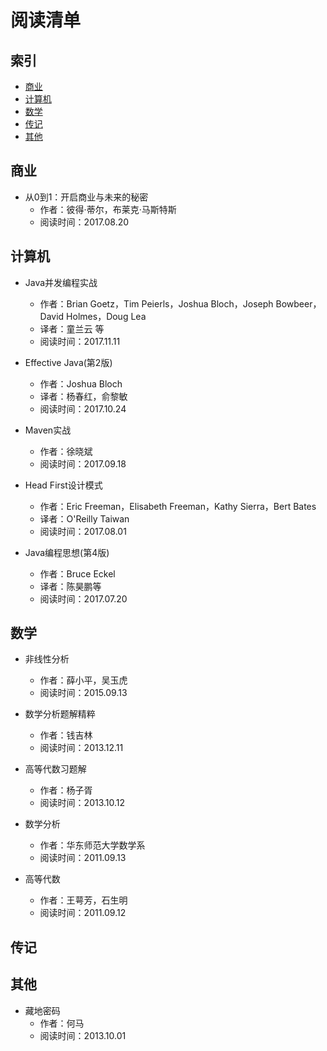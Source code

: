 # 阅读清单

## 索引

- [商业](#商业)
- [计算机](#计算机)
- [数学](#数学)
- [传记](#传记)
- [其他](#其他)



## 商业

- 从0到1：开启商业与未来的秘密
  - 作者：彼得·蒂尔，布莱克·马斯特斯
  - 阅读时间：2017.08.20




## 计算机
 

- Java并发编程实战
  - 作者：Brian Goetz，Tim Peierls，Joshua Bloch，Joseph Bowbeer，David Holmes，Doug Lea
  - 译者：童兰云 等
  - 阅读时间：2017.11.11
 
- Effective Java(第2版)
  - 作者：Joshua Bloch
  - 译者：杨春红，俞黎敏
  - 阅读时间：2017.10.24
 
- Maven实战
  - 作者：徐晓斌
  - 阅读时间：2017.09.18

 
- Head First设计模式
  - 作者：Eric Freeman，Elisabeth Freeman，Kathy Sierra，Bert Bates
  - 译者：O'Reilly Taiwan
  - 阅读时间：2017.08.01
 
- Java编程思想(第4版)
  - 作者：Bruce Eckel
  - 译者：陈昊鹏等
  - 阅读时间：2017.07.20



## 数学

- 非线性分析
  - 作者：薛小平，吴玉虎
  - 阅读时间：2015.09.13

- 数学分析题解精粹
  - 作者：钱吉林
  - 阅读时间：2013.12.11

- 高等代数习题解
  - 作者：杨子胥
  - 阅读时间：2013.10.12

- 数学分析
  - 作者：华东师范大学数学系
  - 阅读时间：2011.09.13

- 高等代数
  - 作者：王萼芳，石生明
  - 阅读时间：2011.09.12



## 传记

   
## 其他

- 藏地密码
  - 作者：何马
  - 阅读时间：2013.10.01




